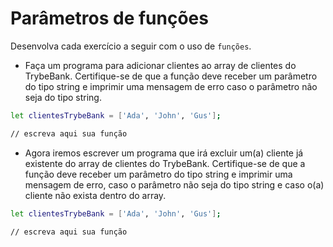 # Parâmetros de funções

Desenvolva cada exercício a seguir com o uso de `funções`.

- Faça um programa para adicionar clientes ao array de clientes do TrybeBank. Certifique-se de que a função deve receber um parâmetro do tipo string e imprimir uma mensagem de erro caso o parâmetro não seja do tipo string.

```sh
let clientesTrybeBank = ['Ada', 'John', 'Gus'];

// escreva aqui sua função
```

- Agora iremos escrever um programa que irá excluir um(a) cliente já existente do array de clientes do TrybeBank. Certifique-se de que a função deve receber um parâmetro do tipo string e imprimir uma mensagem de erro, caso o parâmetro não seja do tipo string e caso o(a) cliente não exista dentro do array.

```sh
let clientesTrybeBank = ['Ada', 'John', 'Gus'];

// escreva aqui sua função
```